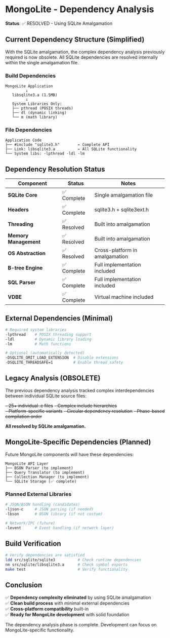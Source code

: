 # MongoLite - Dependency Analysis

**Status**: ✅ RESOLVED - Using SQLite Amalgamation

## Current Dependency Structure (Simplified)

With the SQLite amalgamation, the complex dependency analysis previously required is now obsolete. All SQLite dependencies are resolved internally within the single amalgamation file.

### Build Dependencies

```
MongoLite Application
         ↓
   libsqlite3.a (1.5MB)
         ↓
   System Libraries Only:
   ├── pthread (POSIX threads)
   ├── dl (dynamic linking)  
   └── m (math library)
```

### File Dependencies

```
Application Code
├── #include "sqlite3.h"        ← Complete API
├── Link: libsqlite3.a          ← All SQLite functionality
└── System libs: -lpthread -ldl -lm
```

## Dependency Resolution Status

| Component | Status | Notes |
|-----------|--------|-------|
| **SQLite Core** | ✅ Complete | Single amalgamation file |
| **Headers** | ✅ Complete | sqlite3.h + sqlite3ext.h |
| **Threading** | ✅ Resolved | Built into amalgamation |
| **Memory Management** | ✅ Resolved | Built into amalgamation |
| **OS Abstraction** | ✅ Resolved | Cross-platform in amalgamation |
| **B-tree Engine** | ✅ Complete | Full implementation included |
| **SQL Parser** | ✅ Complete | Full implementation included |
| **VDBE** | ✅ Complete | Virtual machine included |

## External Dependencies (Minimal)

```bash
# Required system libraries
-lpthread    # POSIX threading support
-ldl         # Dynamic library loading  
-lm          # Math functions

# Optional (automatically detected)
-DSQLITE_OMIT_LOAD_EXTENSION  # Disable extensions
-DSQLITE_THREADSAFE=1         # Enable thread safety
```

## Legacy Analysis (OBSOLETE)

The previous dependency analysis tracked complex interdependencies between individual SQLite source files:

~~- 25+ individual .c files~~
~~- Complex include hierarchies~~  
~~- Platform-specific variants~~
~~- Circular dependency resolution~~
~~- Phase-based compilation order~~

**All resolved by SQLite amalgamation.**

## MongoLite-Specific Dependencies (Planned)

Future MongoLite components will have these dependencies:

```
MongoLite API Layer
├── BSON Parser (to implement)
├── Query Translator (to implement)  
├── Collection Manager (to implement)
└── SQLite Storage (✅ complete)
```

### Planned External Libraries

```bash
# JSON/BSON handling (candidates)
-ljson-c     # JSON parsing (if needed)
-lbson       # BSON library (if not custom)

# Network/IPC (future)
-levent      # Event handling (if network layer)
```

## Build Verification

```bash
# Verify dependencies are satisfied
ldd src/sqlite/sqlite3          # Check runtime dependencies
nm src/sqlite/libsqlite3.a      # Check symbol exports  
make test                       # Verify functionality
```

## Conclusion

✅ **Dependency complexity eliminated** by using SQLite amalgamation  
✅ **Clean build process** with minimal external dependencies  
✅ **Cross-platform compatibility** built-in  
✅ **Ready for MongoLite development** with solid foundation  

The dependency analysis phase is complete. Development can focus on MongoLite-specific functionality.